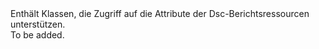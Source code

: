 <Namespace Name="Microsoft.Azure.Management.Automation.Specification.Models">
  <Docs>
    <summary>Enthält Klassen, die Zugriff auf die Attribute der Dsc-Berichtsressourcen unterstützen.</summary> 
    <remarks>To be added.</remarks>
  </Docs>
</Namespace>
